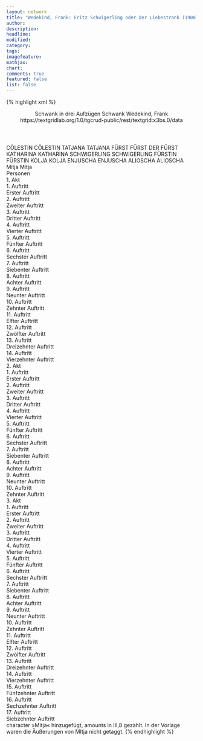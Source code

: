 ```yaml
---
layout: network
title: "Wedekind, Frank: Fritz Schwigerling oder Der Liebestrank (1900)"
author:
description:
headline:
modified:
category:
tags:
imagefeature:
mathjax:
chart:
comments: true
featured: false
list: false
---
```

{% highlight xml %}
<?xml-model href="https://raw.githubusercontent.com/DLiNa/project/master/rules/lina.rnc"?><?xml-model href="https://raw.githubusercontent.com/DLiNa/project/master/rules/lina.sch"?>
<play xmlns="http://lina.digital">
  <header>
    <title>Fritz Schwigerling oder Der Liebestrank</title>
    <subtitle>Schwank in drei Aufzügen</subtitle>
    <genretitle>Schwank</genretitle>
    <author>Wedekind, Frank</author>
    <date when="1899" type="print"/>
    <date when="1900" type="premiere"/>
  	<source>https://textgridlab.org/1.0/tgcrud-public/rest/textgrid:x3bs.0/data</source>
  </header>
  <personae>
    <character>
      <name>CÖLESTIN</name>
      <alias xml:id="cölestin">
        <name>CÖLESTIN</name>
      </alias>
    </character>
    <character>
      <name>TATJANA</name>
      <alias xml:id="tatjana">
        <name>TATJANA</name>
      </alias>
    </character>
    <character>
      <name>FÜRST</name>
      <alias xml:id="fürst">
        <name>FÜRST</name>
      </alias>
      <alias xml:id="der_fürst">
        <name>DER FÜRST</name>
      </alias>
    </character>
    <character>
      <name>KATHARINA</name>
      <alias xml:id="katharina">
        <name>KATHARINA</name>
      </alias>
    </character>
    <character>
      <name>SCHWIGERLING</name>
      <alias xml:id="schwigerling">
        <name>SCHWIGERLING</name>
      </alias>
    </character>
    <character>
      <name>FÜRSTIN</name>
      <alias xml:id="fürstin">
        <name>FÜRSTIN</name>
      </alias>
    </character>
    <character>
      <name>KOLJA</name>
      <alias xml:id="kolja">
        <name>KOLJA</name>
      </alias>
    </character>
    <character>
      <name>ENJUSCHA</name>
      <alias xml:id="enjuscha">
        <name>ENJUSCHA</name>
      </alias>
    </character>
    <character>
      <name>ALIOSCHA</name>
      <alias xml:id="alioscha">
        <name>ALIOSCHA</name>
      </alias>
    </character>
    <character>
      <name>Mitja</name>
      <alias xml:id="mitja">
        <name>Mitja</name>
      </alias>
    </character>
  </personae>
  <text>
    <div>
      <head>Personen</head>
    </div>
    <div>
      <head>1. Akt</head>
      <div>
        <head>1. Auftritt</head>
        <div>
          <head>Erster Auftritt</head>
          <sp who="#cölestin">
            <amount n="9" unit="speech_acts"/>
            <amount n="124" unit="words"/>
            <amount n="6" unit="lines"/>
            <amount n="714" unit="chars"/>
          </sp>
          <sp who="#tatjana">
            <amount n="9" unit="speech_acts"/>
            <amount n="127" unit="words"/>
            <amount n="7" unit="lines"/>
            <amount n="735" unit="chars"/>
          </sp>
        </div>
      </div>
      <div>
        <head>2. Auftritt</head>
        <div>
          <head>Zweiter Auftritt</head>
          <sp who="#cölestin">
            <amount n="1" unit="speech_acts"/>
            <amount n="43" unit="words"/>
            <amount n="214" unit="chars"/>
          </sp>
        </div>
      </div>
      <div>
        <head>3. Auftritt</head>
        <div>
          <head>Dritter Auftritt</head>
          <sp who="#fürst">
            <amount n="6" unit="speech_acts"/>
            <amount n="26" unit="words"/>
            <amount n="6" unit="lines"/>
            <amount n="132" unit="chars"/>
          </sp>
          <sp who="#cölestin">
            <amount n="5" unit="speech_acts"/>
            <amount n="32" unit="words"/>
            <amount n="5" unit="lines"/>
            <amount n="196" unit="chars"/>
          </sp>
        </div>
      </div>
      <div>
        <head>4. Auftritt</head>
        <div>
          <head>Vierter Auftritt</head>
          <sp who="#fürst">
            <amount n="1" unit="speech_acts"/>
            <amount n="49" unit="words"/>
            <amount n="276" unit="chars"/>
          </sp>
        </div>
      </div>
      <div>
        <head>5. Auftritt</head>
        <div>
          <head>Fünfter Auftritt</head>
          <sp who="#katharina">
            <amount n="20" unit="speech_acts"/>
            <amount n="197" unit="words"/>
            <amount n="17" unit="lines"/>
            <amount n="1167" unit="chars"/>
          </sp>
          <sp who="#fürst">
            <amount n="19" unit="speech_acts"/>
            <amount n="228" unit="words"/>
            <amount n="12" unit="lines"/>
            <amount n="1421" unit="chars"/>
          </sp>
          <sp who="#der_fürst">
            <amount n="1" unit="speech_acts"/>
            <amount n="15" unit="words"/>
            <amount n="1" unit="lines"/>
            <amount n="90" unit="chars"/>
          </sp>
        </div>
      </div>
      <div>
        <head>6. Auftritt</head>
        <div>
          <head>Sechster Auftritt</head>
          <sp who="#fürst">
            <amount n="2" unit="speech_acts"/>
            <amount n="40" unit="words"/>
            <amount n="219" unit="chars"/>
          </sp>
          <sp who="#katharina">
            <amount n="2" unit="speech_acts"/>
            <amount n="18" unit="words"/>
            <amount n="2" unit="lines"/>
            <amount n="100" unit="chars"/>
          </sp>
        </div>
      </div>
      <div>
        <head>7. Auftritt</head>
        <div>
          <head>Siebenter Auftritt</head>
          <sp who="#cölestin">
            <amount n="24" unit="speech_acts"/>
            <amount n="422" unit="words"/>
            <amount n="16" unit="lines"/>
            <amount n="2628" unit="chars"/>
          </sp>
          <sp who="#schwigerling">
            <amount n="27" unit="speech_acts"/>
            <amount n="156" unit="words"/>
            <amount n="25" unit="lines"/>
            <amount n="983" unit="chars"/>
          </sp>
          <sp who="#cölestin #schwigerling">
            <amount n="1" unit="speech_acts"/>
            <amount n="7" unit="words"/>
            <amount n="1" unit="lines"/>
            <amount n="40" unit="chars"/>
          </sp>
        </div>
      </div>
      <div>
        <head>8. Auftritt</head>
        <div>
          <head>Achter Auftritt</head>
          <sp who="#schwigerling">
            <amount n="2" unit="speech_acts"/>
            <amount n="82" unit="words"/>
            <amount n="491" unit="chars"/>
          </sp>
        </div>
      </div>
      <div>
        <head>9. Auftritt</head>
        <div>
          <head>Neunter Auftritt</head>
          <sp who="#fürst">
            <amount n="17" unit="speech_acts"/>
            <amount n="361" unit="words"/>
            <amount n="8" unit="lines"/>
            <amount n="2116" unit="chars"/>
          </sp>
          <sp who="#schwigerling">
            <amount n="17" unit="speech_acts"/>
            <amount n="216" unit="words"/>
            <amount n="13" unit="lines"/>
            <amount n="1362" unit="chars"/>
          </sp>
        </div>
      </div>
      <div>
        <head>10. Auftritt</head>
        <div>
          <head>Zehnter Auftritt</head>
          <sp who="#fürst">
            <amount n="7" unit="speech_acts"/>
            <amount n="220" unit="words"/>
            <amount n="6" unit="lines"/>
            <amount n="1328" unit="chars"/>
          </sp>
          <sp who="#schwigerling">
            <amount n="1" unit="speech_acts"/>
            <amount n="2" unit="words"/>
            <amount n="1" unit="lines"/>
            <amount n="13" unit="chars"/>
          </sp>
        </div>
      </div>
      <div>
        <head>11. Auftritt</head>
        <div>
          <head>Elfter Auftritt</head>
          <sp who="#schwigerling">
            <amount n="2" unit="speech_acts"/>
            <amount n="173" unit="words"/>
            <amount n="999" unit="chars"/>
          </sp>
        </div>
      </div>
      <div>
        <head>12. Auftritt</head>
        <div>
          <head>Zwölfter Auftritt</head>
          <sp who="#katharina">
            <amount n="8" unit="speech_acts"/>
            <amount n="308" unit="words"/>
            <amount n="5" unit="lines"/>
            <amount n="1712" unit="chars"/>
          </sp>
          <sp who="#cölestin">
            <amount n="4" unit="speech_acts"/>
            <amount n="68" unit="words"/>
            <amount n="2" unit="lines"/>
            <amount n="410" unit="chars"/>
          </sp>
          <sp who="#schwigerling">
            <amount n="1" unit="speech_acts"/>
            <amount n="7" unit="words"/>
            <amount n="1" unit="lines"/>
            <amount n="37" unit="chars"/>
          </sp>
        </div>
      </div>
      <div>
        <head>13. Auftritt</head>
        <div>
          <head>Dreizehnter Auftritt</head>
          <sp who="#schwigerling">
            <amount n="11" unit="speech_acts"/>
            <amount n="468" unit="words"/>
            <amount n="5" unit="lines"/>
            <amount n="2683" unit="chars"/>
          </sp>
          <sp who="#cölestin">
            <amount n="11" unit="speech_acts"/>
            <amount n="292" unit="words"/>
            <amount n="13" unit="lines"/>
            <amount n="1671" unit="chars"/>
          </sp>
        </div>
      </div>
      <div>
        <head>14. Auftritt</head>
        <div>
          <head>Vierzehnter Auftritt</head>
          <sp who="#fürst">
            <amount n="57" unit="speech_acts"/>
            <amount n="689" unit="words"/>
            <amount n="42" unit="lines"/>
            <amount n="4068" unit="chars"/>
          </sp>
          <sp who="#cölestin">
            <amount n="1" unit="speech_acts"/>
            <amount n="7" unit="words"/>
            <amount n="1" unit="lines"/>
            <amount n="47" unit="chars"/>
          </sp>
          <sp who="#schwigerling">
            <amount n="54" unit="speech_acts"/>
            <amount n="443" unit="words"/>
            <amount n="47" unit="lines"/>
            <amount n="2646" unit="chars"/>
          </sp>
        </div>
      </div>
    </div>
    <div>
      <head>2. Akt</head>
      <div>
        <head>1. Auftritt</head>
        <div>
          <head>Erster Auftritt</head>
          <sp who="#cölestin">
            <amount n="3" unit="speech_acts"/>
            <amount n="101" unit="words"/>
            <amount n="2" unit="lines"/>
            <amount n="575" unit="chars"/>
          </sp>
          <sp who="#fürstin">
            <amount n="3" unit="speech_acts"/>
            <amount n="180" unit="words"/>
            <amount n="1" unit="lines"/>
            <amount n="995" unit="chars"/>
          </sp>
        </div>
      </div>
      <div>
        <head>2. Auftritt</head>
        <div>
          <head>Zweiter Auftritt</head>
          <sp who="#fürst">
            <amount n="11" unit="speech_acts"/>
            <amount n="183" unit="words"/>
            <amount n="7" unit="lines"/>
            <amount n="1025" unit="chars"/>
          </sp>
          <sp who="#cölestin">
            <amount n="6" unit="speech_acts"/>
            <amount n="58" unit="words"/>
            <amount n="5" unit="lines"/>
            <amount n="350" unit="chars"/>
          </sp>
          <sp who="#kolja">
            <amount n="6" unit="speech_acts"/>
            <amount n="261" unit="words"/>
            <amount n="3" unit="lines"/>
            <amount n="1724" unit="chars"/>
          </sp>
        </div>
      </div>
      <div>
        <head>3. Auftritt</head>
        <div>
          <head>Dritter Auftritt</head>
          <sp who="#cölestin">
            <amount n="1" unit="speech_acts"/>
            <amount n="94" unit="words"/>
            <amount n="568" unit="chars"/>
          </sp>
        </div>
      </div>
      <div>
        <head>4. Auftritt</head>
        <div>
          <head>Vierter Auftritt</head>
          <sp who="#schwigerling">
            <amount n="6" unit="speech_acts"/>
            <amount n="220" unit="words"/>
            <amount n="3" unit="lines"/>
            <amount n="1351" unit="chars"/>
          </sp>
          <sp who="#tatjana">
            <amount n="4" unit="speech_acts"/>
            <amount n="39" unit="words"/>
            <amount n="3" unit="lines"/>
            <amount n="239" unit="chars"/>
          </sp>
        </div>
      </div>
      <div>
        <head>5. Auftritt</head>
        <div>
          <head>Fünfter Auftritt</head>
          <sp who="#fürst">
            <amount n="21" unit="speech_acts"/>
            <amount n="381" unit="words"/>
            <amount n="13" unit="lines"/>
            <amount n="2239" unit="chars"/>
          </sp>
          <sp who="#schwigerling">
            <amount n="19" unit="speech_acts"/>
            <amount n="261" unit="words"/>
            <amount n="15" unit="lines"/>
            <amount n="1521" unit="chars"/>
          </sp>
        </div>
      </div>
      <div>
        <head>6. Auftritt</head>
        <div>
          <head>Sechster Auftritt</head>
          <sp who="#schwigerling">
            <amount n="13" unit="speech_acts"/>
            <amount n="518" unit="words"/>
            <amount n="5" unit="lines"/>
            <amount n="2901" unit="chars"/>
          </sp>
          <sp who="#enjuscha">
            <amount n="5" unit="speech_acts"/>
            <amount n="38" unit="words"/>
            <amount n="5" unit="lines"/>
            <amount n="225" unit="chars"/>
          </sp>
          <sp who="#fürst">
            <amount n="2" unit="speech_acts"/>
            <amount n="92" unit="words"/>
            <amount n="1" unit="lines"/>
            <amount n="510" unit="chars"/>
          </sp>
          <sp who="#alioscha">
            <amount n="4" unit="speech_acts"/>
            <amount n="28" unit="words"/>
            <amount n="4" unit="lines"/>
            <amount n="155" unit="chars"/>
          </sp>
        </div>
      </div>
      <div>
        <head>7. Auftritt</head>
        <div>
          <head>Siebenter Auftritt</head>
          <sp who="#katharina">
            <amount n="42" unit="speech_acts"/>
            <amount n="356" unit="words"/>
            <amount n="39" unit="lines"/>
            <amount n="1932" unit="chars"/>
          </sp>
          <sp who="#schwigerling">
            <amount n="39" unit="speech_acts"/>
            <amount n="804" unit="words"/>
            <amount n="24" unit="lines"/>
            <amount n="4591" unit="chars"/>
          </sp>
        </div>
      </div>
      <div>
        <head>8. Auftritt</head>
        <div>
          <head>Achter Auftritt</head>
          <sp who="#cölestin">
            <amount n="8" unit="speech_acts"/>
            <amount n="46" unit="words"/>
            <amount n="8" unit="lines"/>
            <amount n="245" unit="chars"/>
          </sp>
          <sp who="#schwigerling">
            <amount n="7" unit="speech_acts"/>
            <amount n="86" unit="words"/>
            <amount n="5" unit="lines"/>
            <amount n="474" unit="chars"/>
          </sp>
        </div>
      </div>
      <div>
        <head>9. Auftritt</head>
        <div>
          <head>Neunter Auftritt</head>
          <sp who="#fürstin">
            <amount n="15" unit="speech_acts"/>
            <amount n="90" unit="words"/>
            <amount n="15" unit="lines"/>
            <amount n="497" unit="chars"/>
          </sp>
          <sp who="#cölestin">
            <amount n="1" unit="speech_acts"/>
            <amount n="1" unit="words"/>
            <amount n="1" unit="lines"/>
            <amount n="12" unit="chars"/>
          </sp>
          <sp who="#schwigerling">
            <amount n="12" unit="speech_acts"/>
            <amount n="368" unit="words"/>
            <amount n="4" unit="lines"/>
            <amount n="2232" unit="chars"/>
          </sp>
        </div>
      </div>
      <div>
        <head>10. Auftritt</head>
        <div>
          <head>Zehnter Auftritt</head>
          <sp who="#fürst">
            <amount n="9" unit="speech_acts"/>
            <amount n="130" unit="words"/>
            <amount n="7" unit="lines"/>
            <amount n="752" unit="chars"/>
          </sp>
          <sp who="#schwigerling">
            <amount n="8" unit="speech_acts"/>
            <amount n="55" unit="words"/>
            <amount n="8" unit="lines"/>
            <amount n="307" unit="chars"/>
          </sp>
          <sp who="#katharina">
            <amount n="9" unit="speech_acts"/>
            <amount n="65" unit="words"/>
            <amount n="8" unit="lines"/>
            <amount n="373" unit="chars"/>
          </sp>
          <sp who="#der_fürst">
            <amount n="3" unit="speech_acts"/>
            <amount n="29" unit="words"/>
            <amount n="2" unit="lines"/>
            <amount n="152" unit="chars"/>
          </sp>
          <sp who="#cölestin">
            <amount n="12" unit="speech_acts"/>
            <amount n="65" unit="words"/>
            <amount n="12" unit="lines"/>
            <amount n="394" unit="chars"/>
          </sp>
        </div>
      </div>
    </div>
    <div>
      <head>3. Akt</head>
      <div>
        <head>1. Auftritt</head>
        <div>
          <head>Erster Auftritt</head>
          <sp who="#schwigerling">
            <amount n="15" unit="speech_acts"/>
            <amount n="165" unit="words"/>
            <amount n="13" unit="lines"/>
            <amount n="943" unit="chars"/>
          </sp>
          <sp who="#fürstin">
            <amount n="13" unit="speech_acts"/>
            <amount n="303" unit="words"/>
            <amount n="11" unit="lines"/>
            <amount n="1722" unit="chars"/>
          </sp>
          <sp who="#cölestin">
            <amount n="1" unit="speech_acts"/>
            <amount n="5" unit="words"/>
            <amount n="1" unit="lines"/>
            <amount n="28" unit="chars"/>
          </sp>
        </div>
      </div>
      <div>
        <head>2. Auftritt</head>
        <div>
          <head>Zweiter Auftritt</head>
          <sp who="#fürst">
            <amount n="5" unit="speech_acts"/>
            <amount n="255" unit="words"/>
            <amount n="3" unit="lines"/>
            <amount n="1421" unit="chars"/>
          </sp>
        </div>
      </div>
      <div>
        <head>3. Auftritt</head>
        <div>
          <head>Dritter Auftritt</head>
          <sp who="#fürst">
            <amount n="23" unit="speech_acts"/>
            <amount n="212" unit="words"/>
            <amount n="21" unit="lines"/>
            <amount n="1128" unit="chars"/>
          </sp>
          <sp who="#katharina">
            <amount n="22" unit="speech_acts"/>
            <amount n="269" unit="words"/>
            <amount n="17" unit="lines"/>
            <amount n="1565" unit="chars"/>
          </sp>
        </div>
      </div>
      <div>
        <head>4. Auftritt</head>
        <div>
          <head>Vierter Auftritt</head>
          <sp who="#fürst">
            <amount n="3" unit="speech_acts"/>
            <amount n="75" unit="words"/>
            <amount n="1" unit="lines"/>
            <amount n="409" unit="chars"/>
          </sp>
          <sp who="#schwigerling">
            <amount n="2" unit="speech_acts"/>
            <amount n="12" unit="words"/>
            <amount n="2" unit="lines"/>
            <amount n="62" unit="chars"/>
          </sp>
        </div>
      </div>
      <div>
        <head>5. Auftritt</head>
        <div>
          <head>Fünfter Auftritt</head>
          <sp who="#katharina">
            <amount n="10" unit="speech_acts"/>
            <amount n="96" unit="words"/>
            <amount n="9" unit="lines"/>
            <amount n="566" unit="chars"/>
          </sp>
          <sp who="#cölestin">
            <amount n="9" unit="speech_acts"/>
            <amount n="64" unit="words"/>
            <amount n="8" unit="lines"/>
            <amount n="415" unit="chars"/>
          </sp>
        </div>
      </div>
      <div>
        <head>6. Auftritt</head>
        <div>
          <head>Sechster Auftritt</head>
          <sp who="#schwigerling">
            <amount n="1" unit="speech_acts"/>
            <amount n="130" unit="words"/>
            <amount n="789" unit="chars"/>
          </sp>
        </div>
      </div>
      <div>
        <head>7. Auftritt</head>
        <div>
          <head>Siebenter Auftritt</head>
          <sp who="#fürstin">
            <amount n="22" unit="speech_acts"/>
            <amount n="320" unit="words"/>
            <amount n="14" unit="lines"/>
            <amount n="1757" unit="chars"/>
          </sp>
          <sp who="#schwigerling">
            <amount n="22" unit="speech_acts"/>
            <amount n="185" unit="words"/>
            <amount n="20" unit="lines"/>
            <amount n="997" unit="chars"/>
          </sp>
          <sp who="#alioscha">
            <amount n="1" unit="speech_acts"/>
            <amount n="9" unit="words"/>
            <amount n="1" unit="lines"/>
            <amount n="44" unit="chars"/>
          </sp>
        </div>
      </div>
      <div>
        <head>8. Auftritt</head>
        <div>
          <head>Achter Auftritt</head>
          <sp who="#fürst">
            <amount n="7" unit="speech_acts"/>
            <amount n="128" unit="words"/>
            <amount n="6" unit="lines"/>
            <amount n="747" unit="chars"/>
          </sp>
          <sp who="#kolja">
            <amount n="1" unit="speech_acts"/>
            <amount n="1" unit="words"/>
            <amount n="1" unit="lines"/>
            <amount n="12" unit="chars"/>
          </sp>
          <sp who="#mitja #kolja">
            <amount n="3" unit="speech_acts"/>
            <amount n="8" unit="words"/>
          </sp>
        </div>
      </div>
      <div>
        <head>9. Auftritt</head>
        <div>
          <head>Neunter Auftritt</head>
          <sp who="#schwigerling">
            <amount n="19" unit="speech_acts"/>
            <amount n="176" unit="words"/>
            <amount n="15" unit="lines"/>
            <amount n="1018" unit="chars"/>
          </sp>
          <sp who="#fürst">
            <amount n="18" unit="speech_acts"/>
            <amount n="115" unit="words"/>
            <amount n="17" unit="lines"/>
            <amount n="684" unit="chars"/>
          </sp>
        </div>
      </div>
      <div>
        <head>10. Auftritt</head>
        <div>
          <head>Zehnter Auftritt</head>
          <sp who="#fürst">
            <amount n="1" unit="speech_acts"/>
            <amount n="48" unit="words"/>
            <amount n="291" unit="chars"/>
          </sp>
        </div>
      </div>
      <div>
        <head>11. Auftritt</head>
        <div>
          <head>Elfter Auftritt</head>
          <sp who="#schwigerling">
            <amount n="9" unit="speech_acts"/>
            <amount n="137" unit="words"/>
            <amount n="7" unit="lines"/>
            <amount n="729" unit="chars"/>
          </sp>
          <sp who="#fürst">
            <amount n="8" unit="speech_acts"/>
            <amount n="53" unit="words"/>
            <amount n="8" unit="lines"/>
            <amount n="284" unit="chars"/>
          </sp>
        </div>
      </div>
      <div>
        <head>12. Auftritt</head>
        <div>
          <head>Zwölfter Auftritt</head>
          <sp who="#katharina">
            <amount n="1" unit="speech_acts"/>
            <amount n="19" unit="words"/>
            <amount n="118" unit="chars"/>
          </sp>
          <sp who="#tatjana">
            <amount n="5" unit="speech_acts"/>
            <amount n="63" unit="words"/>
            <amount n="4" unit="lines"/>
            <amount n="354" unit="chars"/>
          </sp>
          <sp who="#cölestin">
            <amount n="4" unit="speech_acts"/>
            <amount n="72" unit="words"/>
            <amount n="3" unit="lines"/>
            <amount n="426" unit="chars"/>
          </sp>
        </div>
      </div>
      <div>
        <head>13. Auftritt</head>
        <div>
          <head>Dreizehnter Auftritt</head>
          <sp who="#katharina">
            <amount n="10" unit="speech_acts"/>
            <amount n="271" unit="words"/>
            <amount n="8" unit="lines"/>
            <amount n="1500" unit="chars"/>
          </sp>
          <sp who="#schwigerling">
            <amount n="12" unit="speech_acts"/>
            <amount n="253" unit="words"/>
            <amount n="5" unit="lines"/>
            <amount n="1558" unit="chars"/>
          </sp>
          <sp who="#cölestin">
            <amount n="2" unit="speech_acts"/>
            <amount n="24" unit="words"/>
            <amount n="2" unit="lines"/>
            <amount n="149" unit="chars"/>
          </sp>
        </div>
      </div>
      <div>
        <head>14. Auftritt</head>
        <div>
          <head>Vierzehnter Auftritt</head>
          <sp who="#fürstin">
            <amount n="5" unit="speech_acts"/>
            <amount n="62" unit="words"/>
            <amount n="3" unit="lines"/>
            <amount n="364" unit="chars"/>
          </sp>
          <sp who="#katharina">
            <amount n="4" unit="speech_acts"/>
            <amount n="21" unit="words"/>
            <amount n="4" unit="lines"/>
            <amount n="129" unit="chars"/>
          </sp>
          <sp who="#schwigerling">
            <amount n="3" unit="speech_acts"/>
            <amount n="22" unit="words"/>
            <amount n="3" unit="lines"/>
            <amount n="123" unit="chars"/>
          </sp>
        </div>
      </div>
      <div>
        <head>15. Auftritt</head>
        <div>
          <head>Fünfzehnter Auftritt</head>
          <sp who="#schwigerling">
            <amount n="4" unit="speech_acts"/>
            <amount n="22" unit="words"/>
            <amount n="4" unit="lines"/>
            <amount n="134" unit="chars"/>
          </sp>
          <sp who="#cölestin">
            <amount n="7" unit="speech_acts"/>
            <amount n="109" unit="words"/>
            <amount n="5" unit="lines"/>
            <amount n="631" unit="chars"/>
          </sp>
          <sp who="#tatjana">
            <amount n="2" unit="speech_acts"/>
            <amount n="16" unit="words"/>
            <amount n="2" unit="lines"/>
            <amount n="84" unit="chars"/>
          </sp>
          <sp who="#fürstin">
            <amount n="7" unit="speech_acts"/>
            <amount n="136" unit="words"/>
            <amount n="3" unit="lines"/>
            <amount n="767" unit="chars"/>
          </sp>
          <sp who="#katharina">
            <amount n="2" unit="speech_acts"/>
            <amount n="20" unit="words"/>
            <amount n="2" unit="lines"/>
            <amount n="116" unit="chars"/>
          </sp>
        </div>
      </div>
      <div>
        <head>16. Auftritt</head>
        <div>
          <head>Sechzehnter Auftritt</head>
          <sp who="#fürstin">
            <amount n="1" unit="speech_acts"/>
            <amount n="27" unit="words"/>
            <amount n="168" unit="chars"/>
          </sp>
        </div>
      </div>
      <div>
        <head>17. Auftritt</head>
        <div>
          <head>Siebzehnter Auftritt</head>
          <sp who="#fürst">
            <amount n="5" unit="speech_acts"/>
            <amount n="37" unit="words"/>
            <amount n="4" unit="lines"/>
            <amount n="217" unit="chars"/>
          </sp>
          <sp who="#fürstin">
            <amount n="5" unit="speech_acts"/>
            <amount n="34" unit="words"/>
            <amount n="5" unit="lines"/>
            <amount n="204" unit="chars"/>
          </sp>
        </div>
      </div>
    </div>
  </text>
  <documentation>
    <change n="1" who="dariokampkaspar">
      <path/>
      <orig/>
      <corr>character »Mitja« hinzugefügt, amounts in III,8 gezählt.</corr>
      <comment>In der Vorlage waren die Äußerungen von MItja nicht getaggt.</comment>
    </change>
  </documentation>
</play>
{% endhighlight %}
